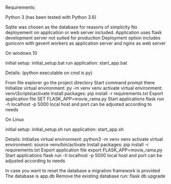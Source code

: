 Requirements:

Python 3 (has been tested with Python 3.6)


Sqlite was chosen as the database for reasons of simplicity
No deployement on application or web server included.
Application uses flask development server not suited for production
Deployment option includes gunicorn with gevent workers as application server
and nginx as web server

On windows 10

initial setup:
	initial_setup.bat
run application:
	start_app.bat

Details:
(python executable on cmd is py)

From file explorer go the project directory
Start command prompt there
Initialize virtual environment:
	py -m venv venv
activate virtual environment:
	venv\Scripts\activate
Install packages:
	pip install -r requirements.txt
Export application file
	SET FLASK_APP=movie_rama.py	
Start applications
	flask run -h localhost -p 5000
local host and port can be adjusted according to needs
 

On Linux

initial setup:
        initial_setup.sh
run application:
        start_app.sh

Details:
Initialize virtual environment:
        python3 -m venv venv
activate virtual environment:
        source venv/bin/activate
Install packages:
        pip install -r requirements.txt
Export application file
        export FLASK_APP=movie_rama.py
Start applications
        flask run -h localhost -p 5000
local host and port can be adjusted according to needs


In case you want to reset the database a migration framework is provided
The database is app.db
Remove the existing database
run:
flask db upgrade
